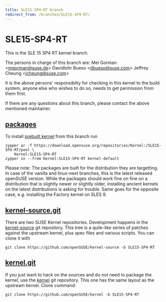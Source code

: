 ```yaml
---
title: SLE15-SP4-RT branch
redirect_from: /branches/SLE15-SP4-RT/
---
```

# SLE15-SP4-RT
This is the SLE 15 SP4 RT kernel branch.

The persons in charge of this branch are:
Mel Gorman <[mgorman@suse.de](mailto:mgorman@suse.de?subject=SLE15-SP4-RT%20branch)>
Davidlohr Bueso <[dbueso@suse.com](mailto:dbueso@suse.com?subject=SLE15-SP4-RT%20branch)>
Jeffrey Cheung <[jcheung@suse.com](mailto:jcheung@suse.com?subject=SLE15-SP4-RT%20branch)>

It is the above persons' responsiblity for checking in this kernel to
the build system, anyone else who wishes to do so, needs to get
permission from them first.

If there are any questions about this branch, please contact the above
mentioned maintainer.


## [packages](https://download.opensuse.org/repositories/Kernel:/SLE15-SP4-RT)
To install
[prebuilt kernel](https://download.opensuse.org/repositories/Kernel:/SLE15-SP4-RT)
from this branch run

```
zypper ar -f https://download.opensuse.org/repositories/Kernel:/SLE15-SP4-RT/pool \
    Kernel:SLE15-SP4-RT
zypper in --from Kernel:SLE15-SP4-RT kernel-default
```

Please note: The packages are built for the distribution they are
targetting. In case of the vanilla and linux-next branches, this is the
latest released openSUSE version. While the packages should work fine on
fine on a distribution that is slightly newer or slightly older,
installing ancient kernels on the latest distributions is asking for
trouble. Same goes for the opposite case, e.g. installing the Factory
kernel on SLES 9.

## [kernel-source.git](https://github.com/openSUSE/kernel-source/tree/SLE15-SP4-RT)
There are two SUSE Kernel repositories. Development happens in the
[kernel-source](https://github.com/openSUSE/kernel-source/tree/SLE15-SP4-RT)
git repository. This tree is a quile-like series of patches against the
upstream kernel, plus spec files and various scripts. You can clone it
with

```
git clone https://github.com/openSUSE/kernel-source -b SLE15-SP4-RT
```

## [kernel.git](https://github.com/openSUSE/kernel/tree/SLE15-SP4-RT)
If you just want to hack on the sources and do not need to package the
kernel, use the [kernel](https://github.com/openSUSE/kernel/tree/SLE15-SP4-RT)
git repository. This one has the same layout as the upstream kernel. Clone
command:

```
git clone https://github.com/openSUSE/kernel -b SLE15-SP4-RT
```


